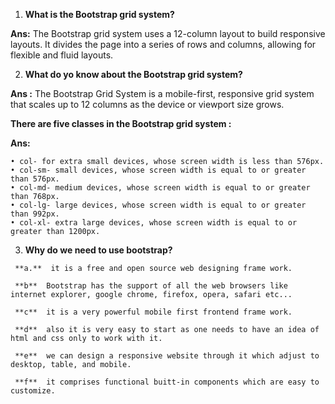1.  **What is the Bootstrap grid system?**

**Ans:**     The Bootstrap grid system uses a 12-column layout to build responsive layouts. It divides the page into a series of rows and columns, allowing for flexible and fluid layouts.

2.   **What do yo know about the Bootstrap grid system?**

**Ans :**  The Bootstrap Grid System is a mobile-first, responsive grid system that scales up to 12 columns as the device or viewport size grows.

**There are five classes in the Bootstrap grid system :**

**Ans:**

    • col- for extra small devices, whose screen width is less than 576px.
    • col-sm- small devices, whose screen width is equal to or greater than 576px.
    • col-md- medium devices, whose screen width is equal to or greater than 768px.
    • col-lg- large devices, whose screen width is equal to or greater than 992px.
    • col-xl- extra large devices, whose screen width is equal to or greater than 1200px.


3.    **Why do we need to use bootstrap?**
    
     **a.**  it is a free and open source web designing frame work.
     
     **b**  Bootstrap has the support of all the web browsers like internet explorer, google chrome, firefox, opera, safari etc...
     
     **c**  it is a very powerful mobile first frontend frame work.
     
     **d**  also it is very easy to start as one needs to have an idea of html and css only to work with it.
     
     **e**  we can design a responsive website through it which adjust to desktop, table, and mobile.
     
     **f**  it comprises functional buitt-in components which are easy to customize.      